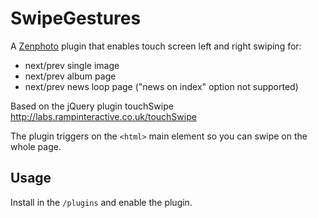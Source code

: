 SwipeGestures
==========

A [Zenphoto](http://www.zenphoto.org) plugin that enables touch screen left and right swiping for:
- next/prev single image
- next/prev album page
- next/prev news loop page ("news on index" option not supported)

Based on the jQuery plugin touchSwipe http://labs.rampinteractive.co.uk/touchSwipe

The plugin triggers on the `<html>` main element so you can swipe on the whole page.

Usage
------

Install in the `/plugins` and enable the plugin. 
